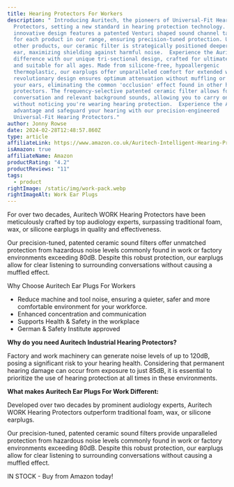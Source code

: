```yaml
---
title: Hearing Protectors For Workers
description: " Introducing Auritech, the pioneers of Universal-Fit Hearing
  Protectors, setting a new standard in hearing protection technology. Our
  innovative design features a patented Venturi shaped sound channel tailored
  for each product in our range, ensuring precision-tuned protection. Unlike
  other products, our ceramic filter is strategically positioned deeper in your
  ear, maximizing shielding against harmful noise.  Experience the Auritech
  difference with our unique tri-sectional design, crafted for ultimate comfort
  and suitable for all ages. Made from silicone-free, hypoallergenic
  thermoplastic, our earplugs offer unparalleled comfort for extended wear.  Our
  revolutionary design ensures optimum attenuation without muffling or blocking
  your ears, eliminating the common 'occlusion' effect found in other hearing
  protectors. The frequency-selective patented ceramic filter allows for normal
  conversation and relevant background sounds, allowing you to carry on as usual
  without noticing you're wearing hearing protection.  Experience the Auritech
  advantage and safeguard your hearing with our precision-engineered
  Universal-Fit Hearing Protectors."
author: Jonny Rowse
date: 2024-02-28T12:48:57.860Z
type: article
affiliateLink: https://www.amazon.co.uk/Auritech-Intelligent-Hearing-Protection-Environments/dp/B06XHKKGHB?maas=maas_adg_5EC43EE113062B5397551B39C7E07525_afap_abs&ref_=aa_maas&tag=maas
isAmazon: true
affiliateName: Amazon
productRating: "4.2"
productReviews: "11"
tags:
  - product
rightImage: /static/img/work-pack.webp
rightImageAlt: Work Ear Plugs
---
```

For over two decades, Auritech WORK Hearing Protectors have been meticulously crafted by top audiology experts, surpassing traditional foam, wax, or silicone earplugs in quality and effectiveness.

Our precision-tuned, patented ceramic sound filters offer unmatched protection from hazardous noise levels commonly found in work or factory environments exceeding 80dB. Despite this robust protection, our earplugs allow for clear listening to surrounding conversations without causing a muffled effect.

Why Choose Auritech Ear Plugs For Workers

*  Reduce machine and tool noise, ensuring a quieter, safer and more comfortable environment for your workforce.
* Enhanced concentration and communication
* Supports Health & Safety in the workplace
* German & Safety Institute approved

**Why do you need Auritech Industrial Hearing Protectors?**

Factory and work machinery can generate noise levels of up to 120dB, posing a significant risk to your hearing health. Considering that permanent hearing damage can occur from exposure to just 85dB, it is essential to prioritize the use of hearing protection at all times in these environments.

**What makes Auritech Ear Plugs For Work Different:**

Developed over two decades by prominent audiology experts, Auritech WORK Hearing Protectors outperform traditional foam, wax, or silicone earplugs.

Our precision-tuned, patented ceramic sound filters provide unparalleled protection from hazardous noise levels commonly found in work or factory environments exceeding 80dB. Despite this robust protection, our earplugs allow for clear listening to surrounding conversations without causing a muffled effect.

IN STOCK - Buy from Amazon today!
